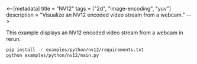 <--[metadata]
title = "NV12"
tags = ["2d", "image-encoding", "yuv"]
description = "Visualize an NV12 encoded video stream from a webcam."
-->


<!--
Place a screenshot in place of this comment
Use `just upload --help` for instructions
-->

This example displays an NV12 encoded video stream from a webcam in rerun.

```bash
pip install -r examples/python/nv12/requirements.txt
python examples/python/nv12/main.py
```